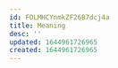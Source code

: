 ```yaml
---
id: FOLMHCYnmkZF26B7dcj4a
title: Meaning
desc: ''
updated: 1644961726965
created: 1644961726965
---
```



